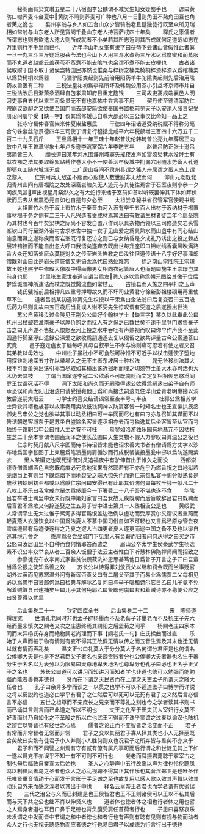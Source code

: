 <!-- { "loadSidebar": true } -->
　　秘阁画有梁文瓉五星二十八宿图李公麟谓不减吴生妇女疑蜀手也
　　谚曰黄防口噤荞麦斗金夏中黄防不鸣则荞麦可广种也八月一日则角田不熟角田豆也角者荚之讹也
　　婺州李翁与乡人如五台山众少皆骑翁老且躄独徒行既至众所见瑞相如常翁与山东老人所见寳阁千叠山东老人持菩萨戒四十年矣
　　释氏之愿儒者所谓志也则志欲逺大逺大则所成就者不小矣若其所志近则其所成就何足道哉如志在万里则行不千里而已也
　　近年华山毛女峯有隶字曰茯苓下云诸山皆假惟此者眞一旦一丸三斗三斤疑爲服茯苓法也今山下人用三斗水煮药三斤水尽爲度蜜和而蒸服而不丸道者赵翁云盖茯苓不蒸煮不能去隂气也余谓不煮不能去皮梗也
　　古者诸侯取财于国不取于诸侯岂特国民亦然也惟桑与梓树之榛栗椅桐梓漆梓漆以爲棺榛栗以爲贽椅桐以爲器
　　马骡驴阳类起则先前治用阳药羊牛驼隂类起则先后治用隂药故兽医有二种
　　三税法皇祐初爲李谘所坏及韩魏公用茶小引益坏京师市井自三税法改后日渐萧条酒肆自包孝肃知府日重定麴钱
　　三司故吏髙成端襄邑人明习吏事自五代以来三司条贯无不有也嘉祐中尝言事不用
　　契丹使至德清军防仁宗崩议欲却之又欲使至国门而去邵安简欲使奉国书置柩前见天子以安逺人张贵妃受册诏问册毕受【缺一字】仪其爲修媛已自尊大邵必以三公事仪比命妇一品上之
　　张咏守蜀仲春官粜米仲夏粜盐惠民
　　干徳四年诏诸道受纳税赋不得称分毫合勺铢絫丝忽景德四年三司使丁谓复行稽括比咸平六年税额増三百四十六万五千二百二十九贯石斤
　　王旦爲相十一年王珪十年赵普沈伦韩琦曽公亮九年薛居正向敏中八年王曽章得象七年卢多逊李沆富弼六年李昉五年
　　赵普吕防正张士逊吕夷简皆三入
　　顔长道曰某年河水围濮州城窦失戒夜发声如雷须臾巷水没骭士有献衣袽之法其要取绵絮贴缚作巻大小不一使善泅卒役城中扪漏穴用随水势畜入孔道即弭众工随兴城堞无虞
　　二广居山谷间不隶州县谓之猺人舟居谓之蛋人岛上谓之黎人
　　仁宗用兵无敌虽不服而心服使人数世服非无敌而何
　　仰山元老既北归青州山间有唐福院之故处深宻岩险久无人迹元与其徒往焉舎于石室夜则小叅一夕闻疾风甚声出视星月粲然久之有大蛇行来蟠于室前仰首以听既罢伸其下体如拜伏状而后去从者震恐元自如也自是每夕必至
　　太祖尝幸秘书省召管军官使观书焉
　　太祖置竹木务于汳上市竹木于秦晋由河入汳有卒千五百人出材于汳纳材于埸置事材埸于务之侧有二三千人凡兴造者受成材焉其法曰有敢请生材者徒二年今启圣院乃其材也今百年矣梁栱之际尚不容发自置八作司以具杂物而领以三司修造矣岩头雪峯钦山同行至湖外诣村舎求水舎中独一女子见山爱之爲具熟水而山盏中有同心结山谕意而藏之遂称疾而留岩峯既行复还访之则已与女纳昏是夕成礼乃诱出之投之棘丛展转钩挂而不能自出忽大呼曰我悟矣遂弃去既出世每升座即曰锦帐绣香囊风吹满路香大众还知落处麽众莫能对久之传至岩头岩教之曰汝往但道传语十八字好好事潘郎僧既对山曰此是岩头道底僧又无语余爲代曰熟处难忘
　　徐之南山崇胜院主崇璟故王姓也熈宁中修殿大像腹中得画像男女相向衣冠皆唐人也而题曰施主王崇璟岂其前身也耶
　　北里张生家世奉道自谓当爲左眞人遂以爲称爲朝元图绘其像于位后梦爲城隍神所逮诘而杖之既觉臋流血如常杖云
　　古镜县而入施之四平扣之玉声
　　钱氏甓城前后相押凡四重号押塼故久而不坏司业黄君守徐新彭祖楼砌用再重使草不生
　　道者吕翁某初遇钟离先生权授以干汞爲白金法翁曰后复变否曰五百歳后药力尽则复故曰五百歳后当复误人谢不受先生惊叹谓有受道之质遂授出世法
　　苏公自黄移汝过金陵见王荆公公曰好个翰林学士【缺三字】某久以此奉此公曰抚州出杖皷鞚淮南豪子以厚价购之而抚人有之保之已数世矣不逺千里登门求售豪子击之曰无声遂不售抚人恨怒至河上投之水中吞吐有声熟视而叹曰你早作声我不至此圆通行脚至浮山逺録公深爱之欲收爲嗣通遂去复以偈留之欲共评量古今公案通荅曰究竟
　　邑子寇定疽发于脑每呼其母自叙平生不孝与悌则痛可忍若有使之者又召其弟教以毋效也
　　中州松子虽秕小不可食然可种惟不可近手以杖击蓬使子堕地用探锥刺地深五寸许以帚埽入之无不生者东坡居士种松法
　　晁无咎移树法其大根不可断虽旁出逺引亦当尽取如其横出逺近掘地而埋之切须带土虽大木亦可活也大木仍去其枝
　　丁谓当国窜逐李寇二公欲杀不可既南贬而文定复相相传忠愍爲阎罗王世谓死活不得
　　洞下太阳和尚久而无嗣晚得逺公欲得爲嗣逺曰弟子自有师承恐误和尚太阳出泪逺曰请受授鞋他日爲和尚接法嗣逺既住浮山爱青老明惠接以洞教后遂嗣太阳云
　　刁学士约喜交结请谒常至夜半号刁半夜
　　杜祁公爲相苏学士舜钦其壻也歳暮以故事奏用卖故纸钱祠神以防賔客皆一时知名士也王宣徽拱辰丞御史吕申公之党也欲举其事以动丞相曰可一举网而尽也有曰刁亦与召知其谋而不以告诘朝送客城东于是苏坐自盗除名客皆逐丞相亦去而刁独逸其后坐客皆至从官而刁独终于馆职吕申公曰惟人主之眷不可枉
　　叅寥如洛游独乐园有地髙亢不因枯枿生芝二十余本寥谓老圃盍润泽之使长茂圃曰天生灵物不假人力寥叹曰眞温公之役也
　　仁宗时契丹献八尺字图而侍书待诏皆未能也诏求善大书者有僧请爲方丈字以沙布地爲国字张图于上束氊爲笔渍墨倚肩循沙而行成脱袈裟投墨瓮中掷以爲防遂赐紫衣
　　里人某贜吏也既死请僧对灵追福夜中有驴伸首出于帷久之而没
　　西都崇德寺僧善端酒色自恣既病度必死念地狱果有然耶若有不亦危乎乃燃香祝之曰地狱若无烟当上有则当下既燃烟下而地裂受之端大惊失色而逝仁宗每私宴十阁分献熟食是歳秋初蛤蜊初至都或以爲献仁宗问曰安得已有此耶其价防何曰每枚千钱一献凡二十八枚上不乐曰我常戒尔軰勿爲侈靡今一下箸费二十八千吾不堪也遂不食
　　华隂吕君举进士聘里中女未行既中第妇家言曰吾女故无疾既聘而后盲敢辞吕君曰既聘而后盲君不爲欺又何辞遂娶之生五男子皆中进士第其一人丞相汲公是也
　　黄绥武人常谓平生无大过惟于熈河多得官爲恨盖边徼例以虚功而受厚赏尔又谓议者重燕而轻夏燕人衣服饮食以中国爲法夏人不慕中国习俗自如不可轻也又言爲泾原总管尝夜雪临邉顾有马迹使逐得之乃夏之逻人当四更者夏人逐更而巡中国之备不及也以渠自巡其境乃舎之
　　乖崖爲令尝坐城门下见里人有负薪而归者问何从得之曰买之市公怒曰汝居田里不自种而食何惰耶笞而遣之
　　眉山公卒太学生侯秦武学生杨选素不识公率众举哀从者二百余人饭僧于法云主者惟白下听慧林佛陁禅师闻而招致之
　　参寥徙兖布衣李南式家甚贫供蔬菽洗补恩思甚笃他日爲曽子开言之子开曰吾軰当爲公报之使知爲善之效
　　苏长公以诗得罪刘攽贡父以继和罚金既而坐事贬官湖外过黄而见苏寒温外问有新诨否贡父曰有二屠父至其子而易业爲儒贾二父每相见必以爲患甲曰贤郎何爲曰检典与解尔乙复问曰与举子唱和诗尔它日乙曰儿子竟不免解着贼赃县已逮捕矣甲曰儿子其何免耶乙曰贤郎何虞曰若和着贼诗亦不稳便公应之曰贤尊得以忧里








　　后山集巻二十一
　　钦定四库全书
　　后山集巻二十二　　　　宋　陈师道　撰理究
　　世谓孔老同时非也孟子辟杨墨而不及老荀子非墨老而不及杨庄子先六经而墨宋慎次之闗老又次之庄恵终焉其闗阳之后孟荀之间乎
　　杨闗老庄四家本同而末异杨氏存身而絶物闗老尚理而下事【阙老氏一句】庄氏揉曲而过直
　　乐始于人声而被于物有情则有变不得其正故假无情以传之而五音生焉及其末也迁无情以就有情而声乱矣
　　温文正公曰礼莫大于分分莫大于名何谓分君臣是也何谓名公侯卿大夫是也是不然君臣父子者名也亲疎贵贱者分也公侯卿大夫者器也名生于器分生于名名以为表分以为限易曰天尊地卑天地名也尊卑分也孔子曰必也正名乎正父子之名也
　　苏长公曰道可以讲习而知讲习而知者学也非道也徳可以勉强而能勉强而能者善也非徳也
　　贤而在下谓之天民贤而在上谓之天吏孟子所谓天之降大任者也
　　孔子曰余非多学而识之一以贯之也学不可以不适道孟子曰博学而详説之将以反説约也道必由学乎有君子之仁然后可以死可以无死有君子之义然后言必信言不必信
　　五世之祖尊而不亲庶长之兄亲而不尊礼之别也今之学者读其书则书而已诵其言则言而已此道之所以不明也
　　文王之化至于田夫武人室妇行女莫不好善而纣乃自如化之不革殷之所以亡也武王可得而不诛乎贾谊之过秦以谕汉也陆机之辨亡以警晋也有经世之心焉
　　儒者之论正而不变智者之论变而不正
　　君子有常而非常智者无常而非常
　　君子之交以其丽君子寡从择其类也小人无择丽既合矣故曰实繁有徒君子小人并则小人胜何则众也况君子之所弃皆与羣矣不亦众乎
　　君子和而不同譬之州焉有守有贰有僚有属凡事可而后行谓之和世徒见其上下如一遂以爲党不亦误乎不知一有不可则不可行也
　　尧老而舜摄君薨聴于冢宰古之制也母后临政自秦宣太后始也
　　圣人之心静声中五行故禹以声为律也伶伦聴凤鸣以制律凤者鸟之圣者也众人之心乱视聴不得其正其作乐也其音淫郑卫是也唯圣作乐唯贤重音情动于心而发于言形于手足诚之至也故复用以感人歌以效其声舞以效其动乐自外来而感之深者以其出于中也
　　释名云皇帝王者君也而学者谓有优劣误矣
　　三代之治公与义而已封建是也王侯皆君也王不王则诸侯可以王以不私其后而与天下共之公也绌不肖以伸贤义也
　　道者体也徳者体之相也行者体之用也譬之人焉身者道也耳目口鼻手足徳也背负腹受肩任首荷者行也
　　子思曰喜怒哀乐未发谓之中发而皆中节谓之和中者徳也和者行也有声则有聴有见则有视与物而动者众人之行也无视无聴感物而应者徳之行也易曰君子以成徳为行言行出于徳也
